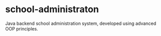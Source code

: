 # school-administraton
Java backend school administration system, developed using advanced OOP principles.
